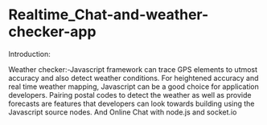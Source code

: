 # Realtime_Chat-and-weather-checker-app
Introduction:

Weather checker:-Javascript framework can trace GPS elements to utmost accuracy and also detect weather conditions. For heightened accuracy and real time weather mapping, Javascript can be a good choice for application developers. Pairing postal codes to detect the weather as well as provide forecasts are features that developers can look towards building using the Javascript source nodes. And Online Chat with node.js and socket.io


